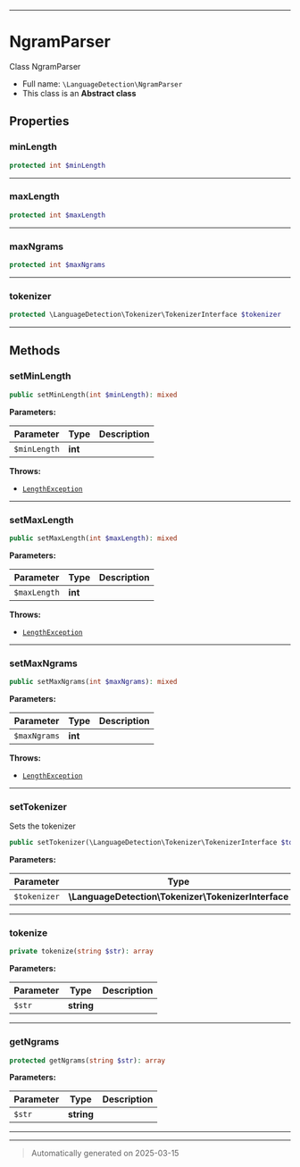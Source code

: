 ***

# NgramParser

Class NgramParser



* Full name: `\LanguageDetection\NgramParser`
* This class is an **Abstract class**



## Properties


### minLength



```php
protected int $minLength
```






***

### maxLength



```php
protected int $maxLength
```






***

### maxNgrams



```php
protected int $maxNgrams
```






***

### tokenizer



```php
protected \LanguageDetection\Tokenizer\TokenizerInterface $tokenizer
```






***

## Methods


### setMinLength



```php
public setMinLength(int $minLength): mixed
```








**Parameters:**

| Parameter | Type | Description |
|-----------|------|-------------|
| `$minLength` | **int** |  |




**Throws:**

- [`LengthException`](../LengthException.md)



***

### setMaxLength



```php
public setMaxLength(int $maxLength): mixed
```








**Parameters:**

| Parameter | Type | Description |
|-----------|------|-------------|
| `$maxLength` | **int** |  |




**Throws:**

- [`LengthException`](../LengthException.md)



***

### setMaxNgrams



```php
public setMaxNgrams(int $maxNgrams): mixed
```








**Parameters:**

| Parameter | Type | Description |
|-----------|------|-------------|
| `$maxNgrams` | **int** |  |




**Throws:**

- [`LengthException`](../LengthException.md)



***

### setTokenizer

Sets the tokenizer

```php
public setTokenizer(\LanguageDetection\Tokenizer\TokenizerInterface $tokenizer): mixed
```








**Parameters:**

| Parameter | Type | Description |
|-----------|------|-------------|
| `$tokenizer` | **\LanguageDetection\Tokenizer\TokenizerInterface** |  |





***

### tokenize



```php
private tokenize(string $str): array
```








**Parameters:**

| Parameter | Type | Description |
|-----------|------|-------------|
| `$str` | **string** |  |





***

### getNgrams



```php
protected getNgrams(string $str): array
```








**Parameters:**

| Parameter | Type | Description |
|-----------|------|-------------|
| `$str` | **string** |  |





***


***
> Automatically generated on 2025-03-15
